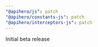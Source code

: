 ```yaml
---
"@apihero/js": patch
"@apihero/constants-js": patch
"@apihero/interceptors-js": patch
---
```


Initial beta release

